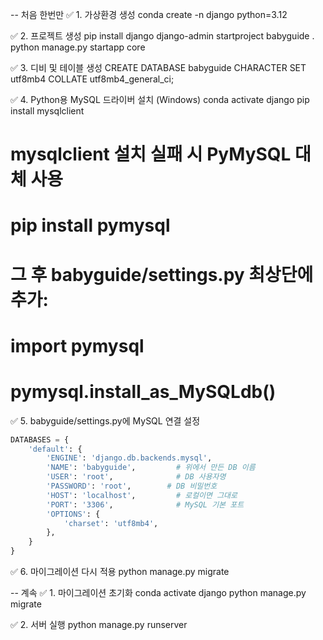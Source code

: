 -- 처음 한번만
✅ 	1.	가상환경 생성
conda create -n django python=3.12

✅ 	2. 프로젝트 생성
pip install django
django-admin startproject babyguide .
python manage.py startapp core

✅ 	3. 디비 및 테이블 생성
CREATE DATABASE babyguide CHARACTER SET utf8mb4 COLLATE utf8mb4_general_ci;

✅ 	4. Python용 MySQL 드라이버 설치 (Windows)
conda activate django
pip install mysqlclient

# mysqlclient 설치 실패 시 PyMySQL 대체 사용
# pip install pymysql
# 그 후 babyguide/settings.py 최상단에 추가:
# import pymysql
# pymysql.install_as_MySQLdb()

✅ 	5. babyguide/settings.py에 MySQL 연결 설정
```python
DATABASES = {
    'default': {
        'ENGINE': 'django.db.backends.mysql',
        'NAME': 'babyguide',         # 위에서 만든 DB 이름
        'USER': 'root',              # DB 사용자명
        'PASSWORD': 'root',        # DB 비밀번호
        'HOST': 'localhost',         # 로컬이면 그대로
        'PORT': '3306',              # MySQL 기본 포트
        'OPTIONS': {
            'charset': 'utf8mb4',
        },
    }
}
```

✅ 	6. 마이그레이션 다시 적용
python manage.py migrate




-- 계속
✅ 	1.	마이그레이션 초기화
conda activate django
python manage.py migrate

✅ 	2.	서버 실행
python manage.py runserver
